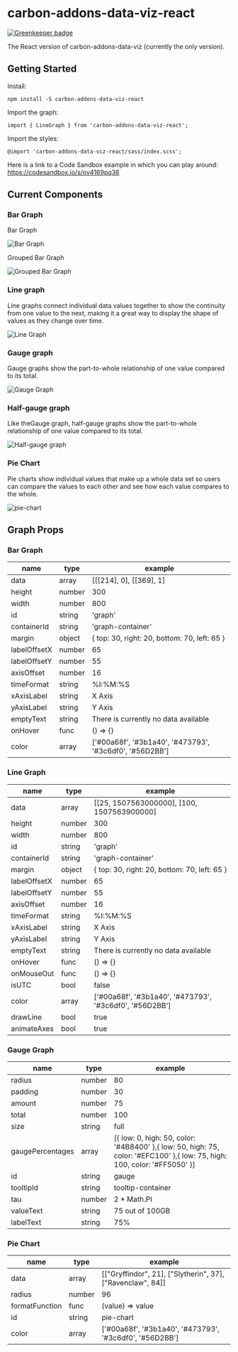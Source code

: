 # carbon-addons-data-viz-react

[![Greenkeeper badge](https://badges.greenkeeper.io/carbon-design-system/carbon-addons-data-viz-react.svg)](https://greenkeeper.io/)

The React version of carbon-addons-data-viz (currently the only version).

## Getting Started

Install:

`npm install -S carbon-addons-data-viz-react`

Import the graph:

`import { LineGraph } from 'carbon-addons-data-viz-react';`

Import the styles:

`@import 'carbon-addons-data-viz-react/sass/index.scss';`

Here is a link to a Code Sandbox example in which you can play around: https://codesandbox.io/s/ov4169pq36

## Current Components

### Bar Graph

Bar Graph

![Bar Graph](https://media.giphy.com/media/3ohc17GGzyJrjzpES4/giphy.gif)

Grouped Bar Graph

![Grouped Bar Graph](https://media.giphy.com/media/l49JE3ocO2nrZ6oaQ/giphy.gif)

### Line graph

Line graphs connect individual data values together to show the continuity from one value to the next, making it a great way to display the shape of values as they change over time.

![Line Graph](https://media.giphy.com/media/3ov9jNSQ7FXUb887za/giphy.gif)

### Gauge graph

Gauge graphs show the part-to-whole relationship of one value compared to its total.

![Gauge Graph](https://media.giphy.com/media/l378e0OVWmRGwemS4/giphy.gif)

### Half-gauge graph

Like theGauge graph, half-gauge graphs show the part-to-whole relationship of one value compared to its total.

![Half-gauge graph](https://media.giphy.com/media/3ov9jGlqJBneVSHQ1a/giphy.gif)

### Pie Chart

Pie charts show individual values that make up a whole data set so users can compare the values to each other and see how each value compares to the whole.

![pie-chart](https://i.imgur.com/OPTrLKk.png)

## Graph Props

### Bar Graph

| name         | type   | example                                                 |
| ------------ | ------ | ------------------------------------------------------- |
| data         | array  | [[[214], 0], [[369], 1]                                 |
| height       | number | 300                                                     |
| width        | number | 800                                                     |
| id           | string | 'graph'                                                 |
| containerId  | string | 'graph-container'                                       |
| margin       | object | { top: 30, right: 20, bottom: 70, left: 65 }            |
| labelOffsetX | number | 65                                                      |
| labelOffsetY | number | 55                                                      |
| axisOffset   | number | 16                                                      |
| timeFormat   | string | %I:%M:%S                                                |
| xAxisLabel   | string | X Axis                                                  |
| yAxisLabel   | string | Y Axis                                                  |
| emptyText    | string | There is currently no data available                    |
| onHover      | func   | () => {}                                                |
| color        | array  | ['#00a68f', '#3b1a40', '#473793', '#3c6df0', '#56D2BB'] |

### Line Graph

| name         | type   | example                                                 |
| ------------ | ------ | ------------------------------------------------------- |
| data         | array  | [[25, 1507563000000], [100, 1507563900000]              |
| height       | number | 300                                                     |
| width        | number | 800                                                     |
| id           | string | 'graph'                                                 |
| containerId  | string | 'graph-container'                                       |
| margin       | object | { top: 30, right: 20, bottom: 70, left: 65 }            |
| labelOffsetX | number | 65                                                      |
| labelOffsetY | number | 55                                                      |
| axisOffset   | number | 16                                                      |
| timeFormat   | string | %I:%M:%S                                                |
| xAxisLabel   | string | X Axis                                                  |
| yAxisLabel   | string | Y Axis                                                  |
| emptyText    | string | There is currently no data available                    |
| onHover      | func   | () => {}                                                |
| onMouseOut   | func   | () => {}                                                |
| isUTC        | bool   | false                                                   |
| color        | array  | ['#00a68f', '#3b1a40', '#473793', '#3c6df0', '#56D2BB'] |
| drawLine     | bool   | true                                                    |
| animateAxes  | bool   | true                                                    |

### Gauge Graph

| name             | type   | example                                                                                                                   |
| ---------------- | ------ | ------------------------------------------------------------------------------------------------------------------------- |
| radius           | number | 80                                                                                                                        |
| padding          | number | 30                                                                                                                        |
| amount           | number | 75                                                                                                                        |
| total            | number | 100                                                                                                                       |
| size             | string | full                                                                                                                      |
| gaugePercentages | array  | [{ low: 0, high: 50, color: '#4B8400' },{ low: 50, high: 75, color: '#EFC100' },{ low: 75, high: 100, color: '#FF5050' }] |
| id               | string | gauge                                                                                                                     |
| tooltipId        | string | tooltip-container                                                                                                         |
| tau              | number | 2 \* Math.PI                                                                                                              |
| valueText        | string | 75 out of 100GB                                                                                                           |
| labelText        | string | 75%                                                                                                                       |

### Pie Chart

| name           | type   | example                                                    |
| -------------- | ------ | ---------------------------------------------------------- |
| data           | array  | [["Gryffindor", 21], ["Slytherin", 37], ["Ravenclaw", 84]] |
| radius         | number | 96                                                         |
| formatFunction | func   | (value) => value                                           |
| id             | string | pie-chart                                                  |
| color          | array  | ['#00a68f', '#3b1a40', '#473793', '#3c6df0', '#56D2BB']    |
